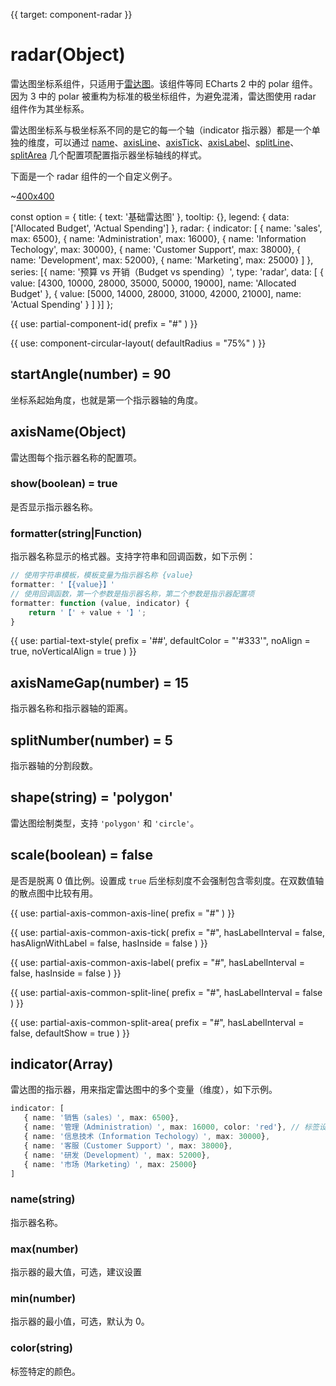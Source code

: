 
{{ target: component-radar }}

# radar(Object)

雷达图坐标系组件，只适用于[雷达图](~series-radar)。该组件等同 ECharts 2 中的 polar 组件。因为 3 中的 polar 被重构为标准的极坐标组件，为避免混淆，雷达图使用 radar 组件作为其坐标系。

雷达图坐标系与极坐标系不同的是它的每一个轴（indicator 指示器）都是一个单独的维度，可以通过 [name](~radar.name)、[axisLine](~radar.axisLine)、[axisTick](~radar.axisTick)、[axisLabel](~radar.axisLabel)、[splitLine](~radar.splitLine)、 [splitArea](~radar.splitArea) 几个配置项配置指示器坐标轴线的样式。


下面是一个 radar 组件的一个自定义例子。

~[400x400](${galleryViewPath}doc-example/radar&edit=1&reset=1)

<ExampleBaseOption name="radar" title="基础雷达图" title-en="Radar">
const option = {
    title: {
        text: '基础雷达图'
    },
    tooltip: {},
    legend: {
        data: ['Allocated Budget', 'Actual Spending']
    },
    radar: {
        indicator: [
            { name: 'sales', max: 6500},
            { name: 'Administration', max: 16000},
            { name: 'Information Techology', max: 30000},
            { name: 'Customer Support', max: 38000},
            { name: 'Development', max: 52000},
            { name: 'Marketing', max: 25000}
        ]
    },
    series: [{
        name: '预算 vs 开销（Budget vs spending）',
        type: 'radar',
        data: [
            {
                value: [4300, 10000, 28000, 35000, 50000, 19000],
                name: 'Allocated Budget'
            },
            {
                value: [5000, 14000, 28000, 31000, 42000, 21000],
                name: 'Actual Spending'
            }
        ]
    }]
};
</ExampleBaseOption>

{{ use: partial-component-id(
    prefix = "#"
) }}

{{ use: component-circular-layout(
    defaultRadius = "75%"
) }}

## startAngle(number) = 90

坐标系起始角度，也就是第一个指示器轴的角度。

## axisName(Object)

雷达图每个指示器名称的配置项。

### show(boolean) = true

是否显示指示器名称。

### formatter(string|Function)

指示器名称显示的格式器。支持字符串和回调函数，如下示例：

```ts
// 使用字符串模板，模板变量为指示器名称 {value}
formatter: '【{value}】'
// 使用回调函数，第一个参数是指示器名称，第二个参数是指示器配置项
formatter: function (value, indicator) {
    return '【' + value + '】';
}
```

{{ use: partial-text-style(
    prefix = '##',
    defaultColor = "'#333'",
    noAlign = true,
    noVerticalAlign = true
) }}

## axisNameGap(number) = 15

<ExampleUIControlNumber default="15" step="1" />

指示器名称和指示器轴的距离。

## splitNumber(number) = 5

<ExampleUIControlNumber default="15" step="1" />

指示器轴的分割段数。

## shape(string) = 'polygon'

<ExampleUIControlEnum options="polygon,circle" />

雷达图绘制类型，支持 `'polygon'` 和 `'circle'`。

## scale(boolean) = false

<ExampleUIControlBoolean />

是否是脱离 0 值比例。设置成 `true` 后坐标刻度不会强制包含零刻度。在双数值轴的散点图中比较有用。

{{ use: partial-axis-common-axis-line(
    prefix = "#"
) }}

{{ use: partial-axis-common-axis-tick(
    prefix = "#",
    hasLabelInterval = false,
    hasAlignWithLabel = false,
    hasInside = false
) }}

{{ use: partial-axis-common-axis-label(
    prefix = "#",
    hasLabelInterval = false,
    hasInside = false
) }}

{{ use: partial-axis-common-split-line(
    prefix = "#",
    hasLabelInterval = false
) }}

{{ use: partial-axis-common-split-area(
    prefix = "#",
    hasLabelInterval = false,
    defaultShow = true
) }}

## indicator(Array)

雷达图的指示器，用来指定雷达图中的多个变量（维度），如下示例。

```ts
indicator: [
   { name: '销售（sales）', max: 6500},
   { name: '管理（Administration）', max: 16000, color: 'red'}, // 标签设置为红色
   { name: '信息技术（Information Techology）', max: 30000},
   { name: '客服（Customer Support）', max: 38000},
   { name: '研发（Development）', max: 52000},
   { name: '市场（Marketing）', max: 25000}
]
```

### name(string)

指示器名称。

### max(number)

<ExampleUIControlNumber default="100" step="1" />

指示器的最大值，可选，建议设置

### min(number)

<ExampleUIControlNumber step="1" />

指示器的最小值，可选，默认为 0。

### color(string)

<ExampleUIControlColor />

标签特定的颜色。


